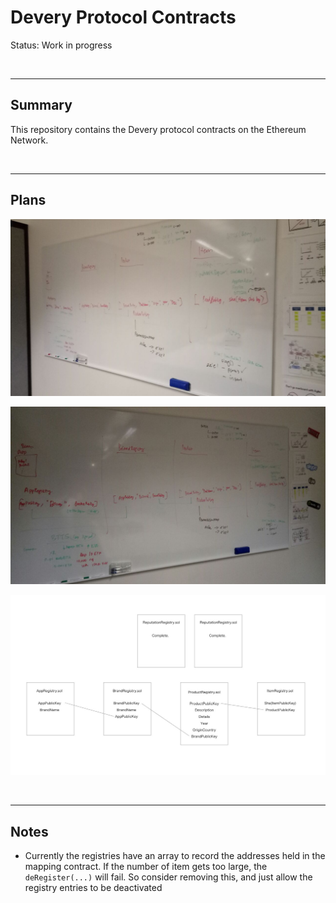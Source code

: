 # Devery Protocol Contracts

Status: Work in progress

<br />

<hr />

## Summary

This repository contains the Devery protocol contracts on the Ethereum Network.

<br />

<hr />

## Plans

![](images/photo6096086051354421244.jpg)

![](images/photo6096086051354421245.jpg)

![](images/photo6098337851168106486.jpg)

<br />

<hr />

## Notes

* Currently the registries have an array to record the addresses held in the mapping contract. If the number of item gets
  too large, the `deRegister(...)` will fail. So consider removing this, and just allow the registry entries to be deactivated
